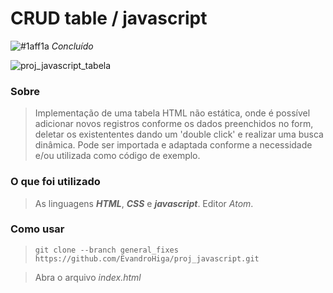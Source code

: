 # CRUD table / javascript
![#1aff1a](https://via.placeholder.com/15/1aff1a/000000?text=+) *Concluído*

![proj_javascript_tabela](https://user-images.githubusercontent.com/26691091/92979224-5a7ae100-f468-11ea-9d3e-c46e03d7d690.jpg)

### Sobre
> Implementação de uma tabela HTML não estática, onde é possível adicionar novos registros conforme os dados preenchidos no form, deletar os existententes dando um 'double click' e realizar uma busca dinâmica. Pode ser importada e adaptada conforme a necessidade e/ou utilizada como código de exemplo.

### O que foi utilizado
> As linguagens ***HTML***, ***CSS*** e ***javascript***. Editor *Atom*.

### Como usar
> `git clone --branch general_fixes https://github.com/EvandroHiga/proj_javascript.git`

> Abra o arquivo *index.html*
